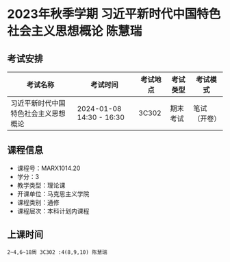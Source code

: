 # 2023年秋季学期 习近平新时代中国特色社会主义思想概论 陈慧瑞




## 考试安排

| 考试名称 | 考试时间 | 考试地点 | 考试类型 | 考试模式 |
| -------- | -------- | -------- | -------- | -------- |
| 习近平新时代中国特色社会主义思想概论 | 2024-01-08 14:30 - 16:30 | 3C302 | 期末考试 | 笔试（开卷） |





## 课程信息

- 课程号：MARX1014.20
- 学分：3
- 教学类型：理论课
- 开课单位：马克思主义学院
- 课程类别：通修
- 课程层次：本科计划内课程

## 上课时间

```
2~4,6~18周 3C302 :4(8,9,10) 陈慧瑞
```

